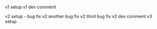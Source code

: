 v1 setup
v1 dev comment

v2 setup - bug fix
v2 another bug fix
v2 third bug fix
v2 dev comment
v3 setup